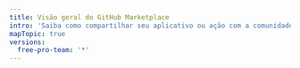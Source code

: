 ```yaml
---
title: Visão geral do GitHub Marketplace
intro: 'Saiba como compartilhar seu aplicativo ou ação com a comunidade de {% data variables.product.company_short %} em {% data variables.product.prodname_marketplace %}.'
mapTopic: true
versions:
  free-pro-team: '*'
---
```


